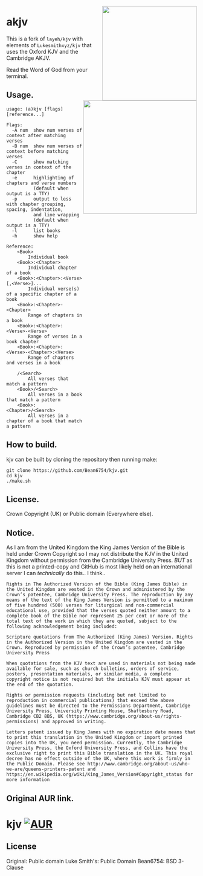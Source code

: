 <a href="https://archive.org/details/new-world-order-bible-versions-full-movie" title="Why the King James Bible?"><img src="https://i.imgur.com/A9piMKc.png" width="250" align="right"></a>
<a href="https://thepreservedbible.com/" title="Why the King James Bible?"><img src="https://i.ibb.co/svCrDys/The-Preserved-Bible-Small.jpg" width="300" align="right"></a>

# akjv
This is a fork of `layeh/kjv` with elements of `Lukesmithxyz/kjv` that uses the Oxford KJV and the Cambridge AKJV.


Read the Word of God from your terminal.

## Usage.

    usage: (a)kjv [flags] [reference...]

    Flags:
      -A num  show num verses of context after matching verses
      -B num  show num verses of context before matching verses
      -C      show matching verses in context of the chapter
      -e      highlighting of chapters and verse numbers
              (default when output is a TTY)
      -p      output to less with chapter grouping, spacing, indentation,
              and line wrapping
              (default when output is a TTY)
      -l      list books
      -h      show help

    Reference:
        <Book>
            Individual book
        <Book>:<Chapter>
            Individual chapter of a book
        <Book>:<Chapter>:<Verse>[,<Verse>]...
            Individual verse(s) of a specific chapter of a book
        <Book>:<Chapter>-<Chapter>
            Range of chapters in a book
        <Book>:<Chapter>:<Verse>-<Verse>
            Range of verses in a book chapter
        <Book>:<Chapter>:<Verse>-<Chapter>:<Verse>
            Range of chapters and verses in a book

        /<Search>
            All verses that match a pattern
        <Book>/<Search>
            All verses in a book that match a pattern
        <Book>:<Chapter>/<Search>
            All verses in a chapter of a book that match a pattern

## How to build.
kjv can be built by cloning the repository then running make:

    git clone https://github.com/Bean6754/kjv.git
    cd kjv
    ./make.sh

## License.
Crown Copyright (UK) or Public domain (Everywhere else).

## Notice.
As I am from the United Kingdom the King James Version of the Bible is held under Crown Copyright so I may not distribute the KJV in the United Kingdom without permission from the Cambridge University Press. *BUT* as this is not a printed-copy and GitHub is most likely held on an international server I can *technically* do this.. I think..

```
Rights in The Authorized Version of the Bible (King James Bible) in the United Kingdom are vested in the Crown and administered by the Crown’s patentee, Cambridge University Press. The reproduction by any means of the text of the King James Version is permitted to a maximum of five hundred (500) verses for liturgical and non-commercial educational use, provided that the verses quoted neither amount to a complete book of the Bible nor represent 25 per cent or more of the total text of the work in which they are quoted, subject to the following acknowledgement being included:

Scripture quotations from The Authorized (King James) Version. Rights in the Authorized Version in the United Kingdom are vested in the Crown. Reproduced by permission of the Crown’s patentee, Cambridge University Press

When quotations from the KJV text are used in materials not being made available for sale, such as church bulletins, orders of service, posters, presentation materials, or similar media, a complete copyright notice is not required but the initials KJV must appear at the end of the quotation.

Rights or permission requests (including but not limited to reproduction in commercial publications) that exceed the above guidelines must be directed to the Permissions Department, Cambridge University Press, University Printing House, Shaftesbury Road, Cambridge CB2 8BS, UK (https://www.cambridge.org/about-us/rights-permissions) and approved in writing.
```

```
Letters patent issued by King James with no expiration date means that to print this translation in the United Kingdom or import printed copies into the UK, you need permission. Currently, the Cambridge University Press, the Oxford University Press, and Collins have the exclusive right to print this Bible translation in the UK. This royal decree has no effect outside of the UK, where this work is firmly in the Public Domain. Please see http://www.cambridge.org/about-us/who-we-are/queens-printers-patent and https://en.wikipedia.org/wiki/King_James_Version#Copyright_status for more information
```

## Original AUR link.
# kjv [![AUR](https://img.shields.io/badge/AUR-kjv--git-blue.svg)](https://aur.archlinux.org/packages/kjv-git/)

## License

Original: Public domain
Luke Smith's: Public Domain
Bean6754: BSD 3-Clause
